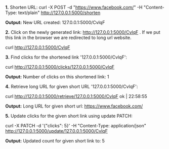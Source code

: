 **1.** Shorten URL: curl -X POST -d "https://www.facebook.com/" -H "Content-Type: text/plain" http://127.0.0.1:5000/shorten

**Output:** New URL created: 127.0.0.1:5000/CvlqF

**2.** Click on the newly generated link: http://127.0.0.1:5000/CvlqF . If we put this link in the browser we are redirected to long url website. 

curl http://127.0.0.1:5000/CvlqF                            

<!-- **Output:** <!DOCTYPE HTML PUBLIC "-//W3C//DTD HTML 3.2 Final//EN">
<title>Redirecting...</title>
<h1>Redirecting...</h1>
<p>You should be redirected automatically to target URL: <a href="https://www.facebook.com/">https://www.facebook.com/</a>. If not click the link. -->

**3.** Find clicks for the shortened link '127.0.0.1:5000/CvlqF': 

curl http://127.0.0.1:5000/clicks/127.0.0.1:5000/CvlqF       

**Output:** Number of clicks on this shortened link: 1

**4.** Retrieve long URL for given short URL '127.0.0.1:5000/CvlqF':

curl http://127.0.0.1:5000/retrieve/127.0.0.1:5000/CvlqF     ok | 22:58:55 

**Output:** Long URL for given short url: https://www.facebook.com/

**5.** Update clicks for the given short link using update PATCH:

curl -X PATCH -d '{"clicks": 5}' -H "Content-Type: application/json" http://127.0.0.1:5000/update/127.0.0.1:5000/CvlqF

**Output:** Updated count for given short link to: 5
